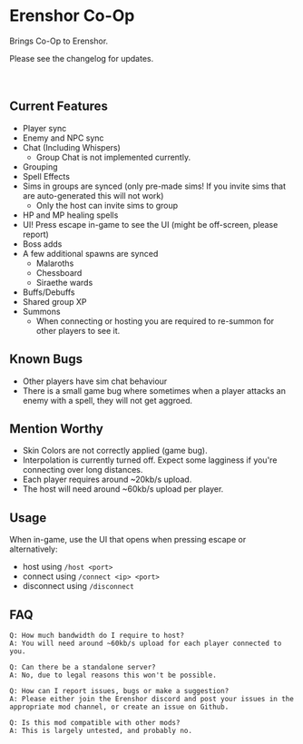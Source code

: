 # Erenshor Co-Op
Brings Co-Op to Erenshor.

Please see the changelog for updates.<br><br><br>

## Current Features
- Player sync
- Enemy and NPC sync
- Chat (Including Whispers)
  - Group Chat is not implemented currently.
- Grouping
- Spell Effects
- Sims in groups are synced (only pre-made sims! If you invite sims that are auto-generated this will not work)
  - Only the host can invite sims to group
- HP and MP healing spells
- UI! Press escape in-game to see the UI (might be off-screen, please report)
- Boss adds
- A few additional spawns are synced
  - Malaroths
  - Chessboard
  - Siraethe wards
- Buffs/Debuffs
- Shared group XP
- Summons
  - When connecting or hosting you are required to re-summon for other players to see it.

## Known Bugs
- Other players have sim chat behaviour
- There is a small game bug where sometimes when a player attacks an enemy with a spell, they will not get aggroed.

## Mention Worthy
- Skin Colors are not correctly applied (game bug).
- Interpolation is currently turned off. Expect some lagginess if you're connecting over long distances.
- Each player requires around ~20kb/s upload.
- The host will need around ~60kb/s upload per player.

## Usage
When in-game, use the UI that opens when pressing escape or alternatively:

 - host using ```/host <port>``` 
 - connect using ```/connect <ip> <port>``` 
 - disconnect using ```/disconnect```


## FAQ

    Q: How much bandwidth do I require to host?
    A: You will need around ~60kb/s upload for each player connected to you.

    Q: Can there be a standalone server?
    A: No, due to legal reasons this won't be possible.

    Q: How can I report issues, bugs or make a suggestion?
    A: Please either join the Erenshor discord and post your issues in the appropriate mod channel, or create an issue on Github.

    Q: Is this mod compatible with other mods?
    A: This is largely untested, and probably no.